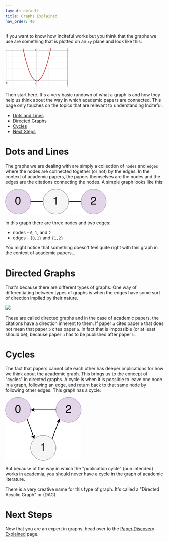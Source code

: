 ```yaml
---
layout: default
title: Graphs Explained
nav_order: 40
---
```

If you want to know how Inciteful works but you think that the graphs we use are something that is plotted on an `xy` plane and look like this:

<img src="assets/images/not-a-graph.png" alt="drawing" width="200"/>

Then start here.  It's a very basic rundown of what a graph is and how they help us think about the way in which academic papers are connected.  This page only touches on the topics that are relevant to understanding Inciteful.

- [Dots and Lines](#dots-and-lines)
- [Directed Graphs](#directed-graphs)
- [Cycles](#cycles)
- [Next Steps](#next-steps)

# Dots and Lines
The graphs we are dealing with are simply a collection of `nodes` and `edges` where the nodes are connected together (or not) by the edges.  In the context of academic papers, the papers themselves are the nodes and the edges are the citations connecting the nodes.  A simple graph looks like this:

![](assets/images/three-undirected.png)

In this graph there are three nodes and two edges:
* nodes - `0`, `1`, and `2`
* edges - `{0,1}` and `{1,2}`

You might notice that something doesn't feel quite right with this graph in the context of academic papers...

# Directed Graphs
That's because there are different types of graphs.  One way of differentiating between types of graphs is when the edges have some sort of direction implied by their nature. 

![](_site/assets/images/three-friend-1.png)

These are called directed graphs and in the case of academic papers, the citations have a direction inherent to them.  If paper `a` cites paper `b` that does not mean that paper `b` cites paper `a`.  In fact that is impossible (or at least should be), because paper `a` has to be published after paper `b`.  

# Cycles
The fact that papers cannot cite each other has deeper implications for how we think about the academic graph.  This brings us to the concept of "cycles" in directed graphs.  A cycle is when it is possible to leave one node in a graph, following an edge, and return back to that same node by following other edges.  This graph has a cycle:

![](assets/images/cycle.png)

But because of the way in which the "publication cycle" (pun intended) works in academia, you should never have a cycle in the graph of academic literature.  

There is a very creative name for this type of graph.  It's called a "Directed Acyclic Graph" or (DAG)

# Next Steps
Now that you are an expert in graphs, head over to the [Paper Discovery Explained](paper-disovery-explained) page.  